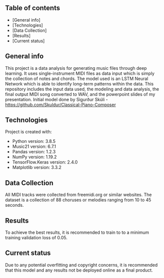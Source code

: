 ## Table of contents
* [General info]
* [Technologies]
* [Data Collection]
* [Results]
* [Current status]

## General info
This project is a data analysis for generating music files through deep learning. It uses single-instrument MIDI files as data input which is simply the collection of notes and chords. The model used is an LSTM Neural Network which is able to identify long-term patterns within the data. This repository includes the input data used, the modeling and data analysis, the final output MIDI song converted to WAV, and the powerpoint slides of my presentation.
Initial model done by Sigurður Skúli - https://github.com/Skuldur/Classical-Piano-Composer
	
## Technologies
Project is created with:
* Python version: 3.8.5
* Music21 version: 6.7.1
* Pandas version: 1.2.3
* NumPy version: 1.19.2
* TensorFlow.Keras version: 2.4.0
* Matplotlib version: 3.3.2

## Data Collection
All MIDI tracks were collected from freemidi.org or similar websites. The dataset is a collection of 88 choruses or melodies ranging from 10 to 45 seconds.

## Results
To achieve the best results, it is recommended to train to to a minimum training validation loss of 0.05.

## Current status
Due to any potential overfitting and copyright concerns, it is recommended that this model and any results not be deployed online as a final product. 